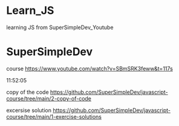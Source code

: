 # Learn_JS
learning JS from SuperSimpleDev_Youtube

# SuperSimpleDev

  course
https://www.youtube.com/watch?v=SBmSRK3feww&t=117s

 11:52:05 

  copy of the code
https://github.com/SuperSimpleDev/javascript-course/tree/main/2-copy-of-code



  excersise solution
https://github.com/SuperSimpleDev/javascript-course/tree/main/1-exercise-solutions
